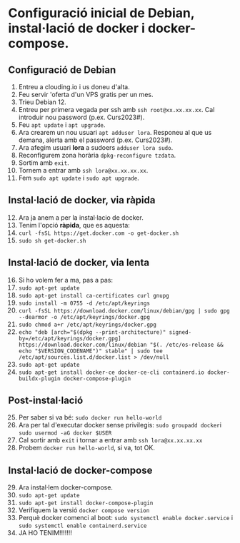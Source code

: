 # Configuració inicial de Debian, instal·lació de docker i docker-compose.
## Configuració de Debian
1. Entreu a clouding.io i us doneu d'alta.
2. Feu servir 'oferta d'un VPS gratis per un mes.
3. Trieu Debian 12.
4. Entreu per primera vegada per ssh amb `ssh root@xx.xx.xx.xx`. Cal introduir nou password (p.ex. Curs2023#).
5. Feu `apt update` i `apt upgrade`.
6. Ara crearem un nou usuari `apt adduser lora`. Responeu al que us demana, alerta amb el password (p.ex. Curs2023#).
7. Ara afegim usuari **lora** a sudoers `adduser lora sudo`.
8. Reconfigurem zona horària `dpkg-reconfigure tzdata`.
9. Sortim amb `exit`.
10. Tornem a entrar amb `ssh lora@xx.xx.xx.xx`.
11. Fem `sudo apt update` i `sudo apt upgrade`.
## Instal·lació de docker, via ràpida
12. Ara ja anem a per la instal·lacio de docker.
13. Tenim l'opció **ràpida**, que es aquesta:
14. `curl -fsSL https://get.docker.com -o get-docker.sh`
15. `sudo sh get-docker.sh`
## Instal·lació de docker, via lenta
16. Si ho volem fer a ma, pas a pas:
17. `sudo apt-get update`
18. `sudo apt-get install ca-certificates curl gnupg`
19. `sudo install -m 0755 -d /etc/apt/keyrings`
20. `curl -fsSL https://download.docker.com/linux/debian/gpg | sudo gpg --dearmor -o /etc/apt/keyrings/docker.gpg`
21. `sudo chmod a+r /etc/apt/keyrings/docker.gpg`
22. `echo "deb [arch="$(dpkg --print-architecture)" signed-by=/etc/apt/keyrings/docker.gpg] https://download.docker.com/linux/debian "$(. /etc/os-release && echo "$VERSION_CODENAME")" stable" | sudo tee /etc/apt/sources.list.d/docker.list > /dev/null `
23. `sudo apt-get update`
24. `sudo apt-get install docker-ce docker-ce-cli containerd.io docker-buildx-plugin docker-compose-plugin`
## Post-instal·lació
25. Per saber si va bé: `sudo docker run hello-world`
26. Ara per tal d'executar docker sense privilegis: `sudo groupadd docker`i `sudo usermod -aG docker $USER`
27. Cal sortir amb `exit` i tornar a entrar amb `ssh lora@xx.xx.xx.xx`
28. Probem `docker run hello-world`, si va, tot OK.
## Instal·lació de docker-compose
29. Ara instal·lem docker-compose.
30. `sudo apt-get update`
31. `sudo apt-get install docker-compose-plugin`
32. Verifiquem la versió `docker compose version`
33. Perquè docker comenci al boot: `sudo systemctl enable docker.service` i `sudo systemctl enable containerd.service`
34. JA HO TENIM!!!!!!!

